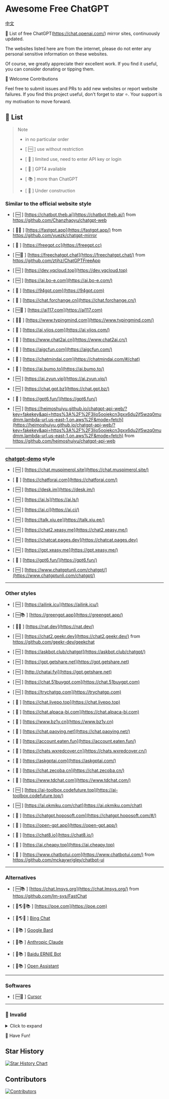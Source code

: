 # Awesome Free ChatGPT

[中文](README.md)

🚀 List of free ChatGPT(<https://chat.openai.com/>) mirror sites, continuously updated.

The websites listed here are from the internet, please do not enter any personal sensitive information on these websites.

Of course, we greatly appreciate their excellent work. If you find it useful, you can consider donating or tipping them.

🌈 Welcome Contributions

Feel free to submit issues and PRs to add new websites or report website failures. If you find this project useful, don't forget to star ⭐. Your support is my motivation to move forward.

## 📖 List

> Note
>
> - in no particular order
>
> - [ 🆓 ] use without restriction
>
> - [ 🔐 ] limited use, need to enter API key or login
>
> - [ 🔔 ] GPT4 available
>
> - [ 📚 ] more than ChatGPT
>
> - [ 🚧 ] Under construction

### Similar to the official website style

- [ 🆓 ] [https://chatbot.theb.ai](https://chatbot.theb.ai/) from <https://github.com/Chanzhaoyu/chatgpt-web>

- [ 🔐🔔 ] [https://fastgpt.app](https://fastgpt.app/) from <https://github.com/yuezk/chatgpt-mirror>

- [ 🔐 ] [https://freegpt.cc](https://freegpt.cc)

- [ 🆓🔔 ] [https://freechatgpt.chat](https://freechatgpt.chat/) from <https://github.com/ztjhz/ChatGPTFreeApp>

- [ 🆓 ] [https://dev.yqcloud.top](https://dev.yqcloud.top)

- [ 🆓 ] [https://ai.bo-e.com](https://ai.bo-e.com/)

- [ 🔐 ] [https://94gpt.com](https://94gpt.com)

- [ 🔐 ] [https://chat.forchange.cn](https://chat.forchange.cn/)

- [ 🆓🔔 ] [https://ai117.com](https://ai117.com)

- [ 🔐🔔 ] [https://www.typingmind.com](https://www.typingmind.com/)

- [ 🔐 ] [https://ai.yiios.com](https://ai.yiios.com/)

- [ 🔐 ] [https://www.chat2ai.cn](https://www.chat2ai.cn/)

- [ 🔐 ] [https://aigcfun.com](https://aigcfun.com/)

- [ 🔐 ] [https://chatmindai.com](https://chatmindai.com/#/chat)

- [ 🔐 ] [https://ai.bumo.to](https://ai.bumo.to/)

- [ 🆓 ] [https://ai.zyun.vip](https://ai.zyun.vip/)

- [ 🆓 ] [https://chat.gpt.bz](https://chat.gpt.bz/)

- [ 🔐 ] [https://gpt6.fun/](https://gpt6.fun/)

- [ 🆓 ] [https://heimoshuiyu.github.io/chatgpt-api-web/?key=fakekey&api=https%3A%2F%2F3lio5ooiekcn3gxx6du2jf5wzq0mudmm.lambda-url.us-east-1.on.aws%2F&mode=fetch](https://heimoshuiyu.github.io/chatgpt-api-web/?key=fakekey&api=https%3A%2F%2F3lio5ooiekcn3gxx6du2jf5wzq0mudmm.lambda-url.us-east-1.on.aws%2F&mode=fetch) from <https://github.com/heimoshuiyu/chatgpt-api-web>

---

### [chatgpt-demo](https://github.com/ddiu8081/chatgpt-demo) style

- [ 🆓 ] [https://chat.muspimerol.site](https://chat.muspimerol.site/)

- [ 🔐 ] [https://chatforai.com](https://chatforai.com/)

- [ 🆓 ] [https://desk.im](https://desk.im/)

- [ 🆓 ] [https://ai.ls](https://ai.ls/)

- [ 🆓 ] [https://ai.ci](https://ai.ci/)

- [ 🆓 ] [https://talk.xiu.ee](https://talk.xiu.ee/)

- [ 🆓 ] [https://chat2.xeasy.me](https://chat2.xeasy.me/)

- [ 🆓 ] [https://chatcat.pages.dev](https://chatcat.pages.dev)

- [ 🆓 ] [https://gpt.xeasy.me](https://gpt.xeasy.me/)

- [ 🔐 ] [https://gpt6.fun/](https://gpt6.fun/)

- [ 🆓 ] [https://www.chatgptunli.com/chatgpt/](https://www.chatgptunli.com/chatgpt/)

---

### Other styles

- [ 🆓 ] [https://ailink.icu](https://ailink.icu/)

- [ 🆓📚 ] [https://greengpt.app](https://greengpt.app/)

- [ 🔐🔔 ] [https://nat.dev](https://nat.dev/)

- [ 🆓 ] [https://chat2.geekr.dev](https://chat2.geekr.dev/) from <https://github.com/geekr-dev/geekchat>

- [ 🆓 ] [https://askbot.club/chatgpt](https://askbot.club/chatgpt/)

- [ 🆓 ] [https://gpt.getshare.net](https://gpt.getshare.net)

- [ 🆓 ] [http://chatai.fyi](https://gpt.getshare.net)

- [ 🆓 ] [https://chat.51buygpt.com](https://chat.51buygpt.com)

- [ 🆓 ] [https://trychatgp.com](https://trychatgp.com)

- [ 🔐 ] [https://chat.livepo.top](https://chat.livepo.top)

- [ 🔐 ] [https://chat.alpaca-bi.com](https://chat.alpaca-bi.com)

- [ 🔐 ] [https://www.bz1y.cn](https://www.bz1y.cn)

- [ 🔐 ] [https://chat.paoying.net](https://chat.paoying.net/)

- [ 🔐 ] [https://account.eaten.fun](https://account.eaten.fun/)

- [ 🔐 ] [https://chats.wxredcover.cn](https://chats.wxredcover.cn/)

- [ 🔐 ] [https://askgptai.com](https://askgptai.com/)

- [ 🔐 ] [https://chat.zecoba.cn](https://chat.zecoba.cn/)

- [ 🔐 ] [https://www.tdchat.com](https://www.tdchat.com/)

- [ 🆓 ] [https://ai-toolbox.codefuture.top](https://ai-toolbox.codefuture.top/)

- [ 🆓 ] [https://ai.okmiku.com/chat](https://ai.okmiku.com/chat)

- [ 🔐 ] [https://chatgpt.hoposoft.com](https://chatgpt.hoposoft.com/#/)

- [ 🔐 ] [https://open-gpt.app](https://open-gpt.app/)

- [ 🔐 ] [https://chat8.io](https://chat8.io/)

- [ 🔐 ] [https://ai.cheapy.top](https://ai.cheapy.top)

- [ 🔐 ] [https://www.chatbotui.com](https://www.chatbotui.com/) from <https://github.com/mckaywrigley/chatbot-ui>
---

### Alternatives

- [ 🆓📚 ] [https://chat.lmsys.org](https://chat.lmsys.org/) from <https://github.com/lm-sys/FastChat>

- [ 🔐🌎🔔📚 ] [https://poe.com](https://poe.com)

- [ 🔐🌎🔔 ] [Bing Chat](https://www.bing.com/new)

- [ 🚧📚 ] [Google Bard](https://bard.google.com)

- [ 🚧📚 ] [Anthropic Claude](https://www.anthropic.com/product)

- [ 🚧📚 ] [Baidu ERNIE Bot](https://yiyan.baidu.com/welcome)

- [ 🚧📚 ] [Open Assistant](https://open-assistant.io/)

---

### Softwares

- [ 🆓🔔 ] [Cursor](https://www.cursor.so/)

---

### 🚫 Invalid

<details>

<summary>Click to expand</summary>

- ~~[https://chatgpt3.fun](https://chatgpt3.fun/)~~

- ~~[https://freegpt.one](https://freegpt.one)~~

- ~~[http://gitopenchina.gitee.io/gpt](http://gitopenchina.gitee.io/gpt)~~

- ~~[http://gitopenchina.gitee.io/chatgpt](http://gitopenchina.gitee.io/chatgpt)~~

- ~~[http://gitopenchina.gitee.io/freechatgpt](http://gitopenchina.gitee.io/freechatgpt)~~

- ~~[https://qachat.vercel.app](https://qachat.vercel.app) 来自 <https://github.com/yesmore/QA>~~

- ~~[https://qachat.cn](https://qachat.cn/) 来自 <https://github.com/yesmore/QA>~~

- ~~[https://www.askme.mom](https://www.askme.mom/)~~

- ~~[https://chat.tgbot.co](https://chat.tgbot.co/) from <https://github.com/zu1k>~~

- ~~[https://chatgpt.ddiu.me](https://chatgpt.ddiu.me) from <https://github.com/ddiu8081/chatgpt-demo>~~

- ~~[https://xc.com](https://xc.com/)~~

- ~~[https://chat.yqcloud.top](https://chat.yqcloud.top/) from <https://github.com/binjie09>~~

- ~~[https://www.scyu.app](https://www.scyu.app/)~~

- ~~[https://chatgpt-flutter.h7ml.cn](https://chatgpt-flutter.h7ml.cn)~~

- ~~[https://www.aitoolgpt.com](https://www.aitoolgpt.com/) & [https://www.chatsverse.xyz](https://www.chatsverse.xyz/) from <https://github.com/ourongxing/chatgpt-vercel>~~

- ~~[https://chatapi.qload.cn](https://chatapi.qload.cn)~~

- ~~[https://chat.ninvfeng.xyz](https://chat.ninvfeng.xyz/) from <https://github.com/ninvfeng/chatgpt>~~

</details>

🤟 Have Fun!

## Star History

[![Star History Chart](https://api.star-history.com/svg?repos=LiLittleCat/awesome-free-chatgpt&type=Date)](https://star-history.com/#LiLittleCat/awesome-free-chatgpt&Date)

## Contributors

[![Contributors](https://contrib.rocks/image?repo=LiLittleCat/awesome-free-chatgpt)](https://github.com/LiLittleCat/awesome-free-chatgpt/graphs/contributors)

